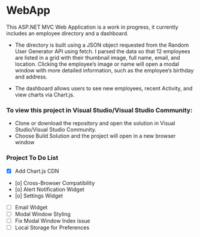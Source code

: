 # WebApp
This ASP.NET MVC Web Application is a work in progress, it currently includes an employee directory and a dashboard. 

- The directory is built using a JSON object requested from the Random User Generator API using fetch. I parsed the data so that 12 employees are listed in a grid with their thumbnail image, full name, email, and location. Clicking the employee’s image or name will open a modal window with more detailed information, such as the employee’s birthday and address.

- The dashboard allows users to see new employees, recent Activity, and view charts  via Chart.js.


### To view this project in Visual Studio/Visual Studio Community:
 * Clone or download the repository and open the solution in Visual Studio/Visual Studio Community. 
 * Choose Build Solution and the project will open in a new browser window


### Project To Do List
- [X] Add Chart.js CDN
- [o] Cross-Browser Compatibility 
- [o] Alert Notification Widget
- [o] Settings Widget
- [ ] Email Widget
- [ ] Modal Window Styling
- [ ] Fix Modal Window Index issue
- [ ] Local Storage for Preferences